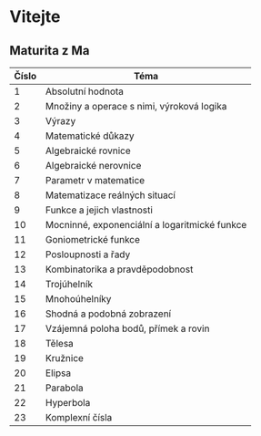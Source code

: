 # Vitejte

## Maturita z Ma

| Číslo | Téma |
|-------|------|
| 1     | Absolutní hodnota |
| 2     | Množiny a operace s nimi, výroková logika |
| 3     | Výrazy |
| 4     | Matematické důkazy |
| 5     | Algebraické rovnice |
| 6     | Algebraické nerovnice |
| 7     | Parametr v matematice |
| 8     | Matematizace reálných situací |
| 9     | Funkce a jejich vlastnosti |
| 10    | Mocninné, exponenciální a logaritmické funkce |
| 11    | Goniometrické funkce |
| 12    | Posloupnosti a řady |
| 13    | Kombinatorika a pravděpodobnost |
| 14    | Trojúhelník |
| 15    | Mnohoúhelníky |
| 16    | Shodná a podobná zobrazení |
| 17    | Vzájemná poloha bodů, přímek a rovin |
| 18    | Tělesa |
| 19    | Kružnice |
| 20    | Elipsa |
| 21    | Parabola |
| 22    | Hyperbola |
| 23    | Komplexní čísla |

